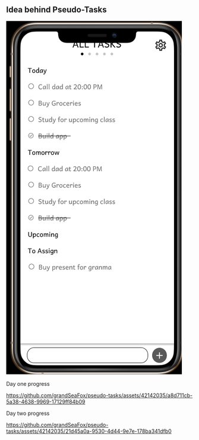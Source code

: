 ## Idea behind Pseudo-Tasks

![img.png](img.png)



Day one progress

https://github.com/grandSeaFox/pseudo-tasks/assets/42142035/a8d711cb-5a38-4638-9969-17129ff84b09

Day two progress

https://github.com/grandSeaFox/pseudo-tasks/assets/42142035/21d45a0a-9530-4d44-9e7e-178ba341dfb0

